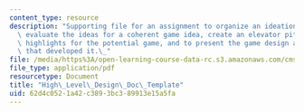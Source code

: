 ```yaml
---
content_type: resource
description: "Supporting file for an assignment to organize an ideation\_session,\
  \ evaluate the ideas for a coherent game idea, create an elevator pitch and design\
  \ highlights for the potential game, and to present the game design and the process\
  \ that developed it.\_"
file: /media/https%3A/open-learning-course-data-rc.s3.amazonaws.com/cms-301-introduction-to-game-design-methods-spring-2016/62d4c0521a42c3893bc389913e15a5fa_MITCMS_301S16_HighLevel.pdf
file_type: application/pdf
resourcetype: Document
title: "High\_Level\_Design\_Doc\_Template"
uid: 62d4c052-1a42-c389-3bc3-89913e15a5fa
---
```

